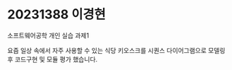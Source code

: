 # 20231388 이경현
소프트웨어공학 개인 실습 과제1

요즘 일상 속에서 자주 사용할 수 있는 식당 키오스크를 시퀀스 다이어그램으로 모델링 후 코드구현 및 모듈 평가 했습니다.
